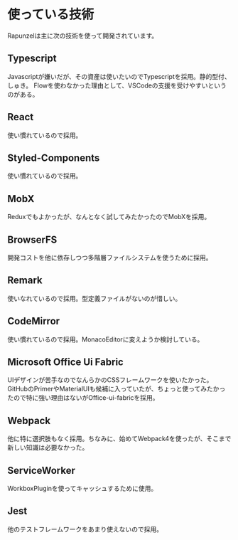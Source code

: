 # 使っている技術

Rapunzelは主に次の技術を使って開発されています。

## Typescript

Javascriptが嫌いだが、その資産は使いたいのでTypescriptを採用。静的型付、しゅき。
Flowを使わなかった理由として、VSCodeの支援を受けやすいというのがある。

## React

使い慣れているので採用。

## Styled-Components

使い慣れているので採用。

## MobX

Reduxでもよかったが、なんとなく試してみたかったのでMobXを採用。

## BrowserFS

開発コストを他に依存しつつ多階層ファイルシステムを使うために採用。

## Remark

使いなれているので採用。型定義ファイルがないのが惜しい。

## CodeMirror

使い慣れているので採用。MonacoEditorに変えようか検討している。

## Microsoft Office Ui Fabric

UIデザインが苦手なのでなんらかのCSSフレームワークを使いたかった。GitHubのPrimerやMaterialUIも候補に入っていたが、ちょっと使ってみたかったので特に強い理由はないがOffice-ui-fabricを採用。

## Webpack

他に特に選択肢もなく採用。ちなみに、始めてWebpack4を使ったが、そこまで新しい知識は必要なかった。

## ServiceWorker

WorkboxPluginを使ってキャッシュするために使用。

## Jest

他のテストフレームワークをあまり使えないので採用。
